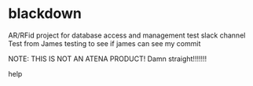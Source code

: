 # blackdown
AR/RFid project for database access and management
test slack channel
Test from James
testing to see if james can see my commit

NOTE: THIS IS NOT AN ATENA PRODUCT!
Damn straight!!!!!!!

help
